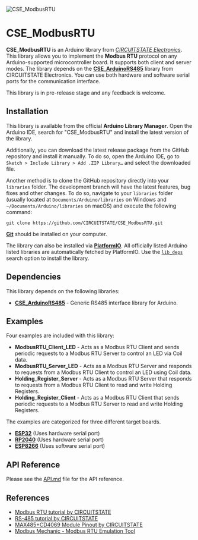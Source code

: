 
![CSE_ModbusRTU](https://socialify.git.ci/CIRCUITSTATE/CSE_ModbusRTU/image?description=1&font=KoHo&forks=1&issues=1&logo=https%3A%2F%2Fwww.circuitstate.com%2Fwp-content%2Fuploads%2F2024%2F05%2FCIRCUITSTATE-R-Emblem-20052024-2.svg&name=1&pattern=Circuit%20Board&pulls=1&stargazers=1&theme=Auto)

# CSE_ModbusRTU

**CSE_ModbusRTU** is an Arduino library from [*CIRCUITSTATE Electronics*](https://www.circuitstate.com/). This library allows you to implement the **Modbus RTU** protocol on any Arduino-supported microcontroller board. It supports both client and server modes. The library depends on the [**CSE_ArduinoRS485**](https://github.com/CIRCUITSTATE/CSE_ArduinoRS485) library from CIRCUITSTATE Electronics. You can use both hardware and software serial ports for the communication interface.

This library is in pre-release stage and any feedback is welcome.

## Installation

This library is available from the official **Arduino Library Manager**. Open the Arduino IDE, search for "CSE_ModbusRTU" and install the latest version of the library.

Additionally, you can download the latest release package from the GitHub repository and install it manually. To do so, open the Arduino IDE, go to `Sketch > Include Library > Add .ZIP Library…` and select the downloaded file.

Another method is to clone the GitHub repository directly into your `libraries` folder. The development branch will have the latest features, bug fixes and other changes. To do so, navigate to your `libraries` folder (usually located at `Documents/Arduino/libraries` on Windows and `~/Documents/Arduino/libraries` on macOS) and execute the following command:

```
git clone https://github.com/CIRCUITSTATE/CSE_ModbusRTU.git
```

[**Git**](https://git-scm.com) should be installed on your computer.

The library can also be installed via [**PlatformIO**](https://platformio.org). All officially listed Arduino listed libraries are automatically fetched by PlatformIO. Use the [`lib_deps`](https://docs.platformio.org/en/latest/projectconf/sections/env/options/library/lib_deps.html) search option to install the library.

## Dependencies

This library depends on the following libraries:

  - [**CSE_ArduinoRS485**](https://github.com/CIRCUITSTATE/CSE_ArduinoRS485) - Generic RS485 interface library for Arduino.

## Examples

Four examples are included with this library:

  - **ModbusRTU_Client_LED** - Acts as a Modbus RTU Client and sends periodic requests to a Modbus RTU Server to control an LED via Coil data.
  - **ModbusRTU_Server_LED** - Acts as a Modbus RTU Server and responds to requests from a Modbus RTU Client to control an LED using Coil data.
  - **Holding_Register_Server** - Acts as a Modbus RTU Server that responds to requests from a Modbus RTU Client to read and write Holding Registers.
  - **Holding_Register_Client** - Acts as a Modbus RTU Client that sends periodic requests to a Modbus RTU Server to read and write Holding Registers.

The examples are categorized for three different target boards.

  - [**ESP32**](/examples/ESP32/) (Uses hardware serial port)
  - [**RP2040**](/examples/RP2040/) (Uses hardware serial port)
  - [**ESP8266**](/examples/ESP8266/) (Uses software serial port)

## API Reference

Please see the [API.md](/docs/API.md) file for the API reference.

## References

- [Modbus RTU tutorial by CIRCUITSTATE](https://www.circuitstate.com/tutorials/what-is-modbus-communication-protocol-and-how-to-implement-modbus-rtu-with-arduino/)
- [RS-485 tutorial by CIRCUITSTATE](https://www.circuitstate.com/tutorials/what-is-rs-485-how-to-use-max485-with-arduino-for-reliable-long-distance-serial-communication/)
- [MAX485+CD4069 Module Pinout by CIRCUITSTATE](https://www.circuitstate.com/pinouts/max485-cd4069-rs-485-module-with-auto-data-direction-control-pinout-diagram-and-pin-reference/)
- [Modbus Mechanic - Modbus RTU Emulation Tool](https://github.com/SciFiDryer/ModbusMechanic)